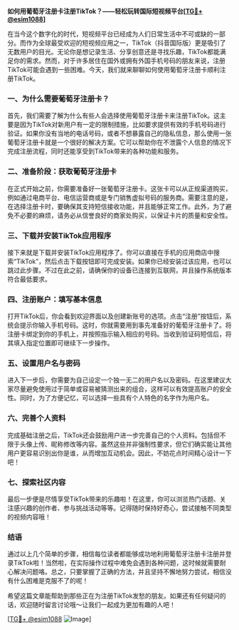 **如何用葡萄牙注册卡注册TikTok？——轻松玩转国际短视频平台[[TG💪+ @esim1088](https://t.me/s/esim1088)]**

在当今这个数字化的时代，短视频平台已经成为人们日常生活中不可或缺的一部分。而作为全球最受欢迎的短视频应用之一，TikTok（抖音国际版）更是吸引了无数用户的目光。无论你是想记录生活、分享创意还是寻找乐趣，TikTok都能满足你的需求。然而，对于许多居住在国外或拥有外国手机号码的朋友来说，注册TikTok可能会遇到一些困难。今天，我们就来聊聊如何使用葡萄牙注册卡顺利注册TikTok。

### 一、为什么需要葡萄牙注册卡？

首先，我们需要了解为什么有些人会选择使用葡萄牙注册卡来注册TikTok。这主要是因为TikTok对新用户有一定的限制措施，比如要求提供有效的手机号码进行验证。如果你没有当地的电话号码，或者不想暴露自己的隐私信息，那么使用一张葡萄牙注册卡就是一个很好的解决方案。它可以帮助你在不泄露个人信息的情况下完成注册流程，同时还能享受到TikTok带来的各种功能和服务。

### 二、准备阶段：获取葡萄牙注册卡

在正式开始之前，你需要准备好一张葡萄牙注册卡。这张卡可以从正规渠道购买，例如通过电商平台、电信运营商或是专门销售虚拟号码的服务商。需要注意的是，在选择注册卡时，要确保其支持短信接收功能，并且能够正常工作。此外，为了避免不必要的麻烦，请务必从信誉良好的商家处购买，以保证卡片的质量和安全性。

### 三、下载并安装TikTok应用程序

接下来就是下载并安装TikTok应用程序了。你可以直接在手机的应用商店中搜索“TikTok”，然后点击下载按钮即可完成安装。如果你已经安装过该应用，也可以跳过此步骤。不过在此之前，请确保你的设备已连接到互联网，并且操作系统版本符合最低要求。

### 四、注册账户：填写基本信息

打开TikTok后，你会看到欢迎界面以及创建新账号的选项。点击“注册”按钮后，系统会提示你输入手机号码。这时，你就需要用到事先准备好的葡萄牙注册卡了。将注册卡绑定到你的手机上，并按照指示输入相应的号码。当收到验证码短信后，将其填入指定位置即可继续下一步操作。

### 五、设置用户名与密码

进入下一步后，你需要为自己设定一个独一无二的用户名以及密码。在这里建议大家尽量避免使用过于简单或容易被猜测出来的组合，这样可以有效提高账户的安全性。同时，为了方便记忆，可以选择一些具有个人特色的名字作为用户名。

### 六、完善个人资料

完成基础注册之后，TikTok还会鼓励用户进一步完善自己的个人资料。包括但不限于头像上传、昵称修改等内容。虽然这些并非强制性要求，但它们确实能让其他用户更容易识别出你是谁，从而增加互动机会。因此，不妨花点时间精心设计一下吧！

### 七、探索社区内容

最后一步便是尽情享受TikTok带来的乐趣啦！在这里，你可以浏览热门话题、关注感兴趣的创作者、参与挑战活动等等。记得随时保持好奇心，尝试接触不同类型的视频内容哦！

### 结语

通过以上几个简单的步骤，相信每位读者都能够成功地利用葡萄牙注册卡注册并登录TikTok啦！当然啦，在实际操作过程中难免会遇到各种问题，这时候就需要耐心解决问题咯。总之，只要掌握了正确的方法，并且坚持不懈地努力尝试，相信没有什么困难是克服不了的呢！

希望这篇文章能帮助到那些正在为注册TikTok发愁的朋友。如果还有任何疑问的话，欢迎随时留言讨论哦～让我们一起成为更加有趣的人吧！

[[TG💪+ @esim1088](https://t.me/s/esim1088) ![Image](https://i.postimg.cc/4NQfJmqS/Snipaste-2025-05-13-00-14-12.png)]